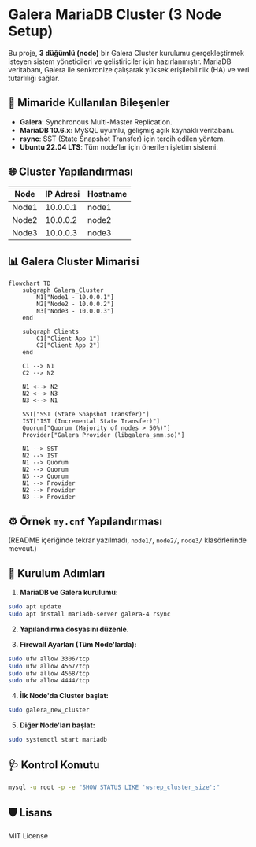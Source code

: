 # Galera MariaDB Cluster (3 Node Setup)

Bu proje, **3 düğümlü (node)** bir Galera Cluster kurulumu gerçekleştirmek isteyen sistem yöneticileri ve geliştiriciler için hazırlanmıştır. MariaDB veritabanı, Galera ile senkronize çalışarak yüksek erişilebilirlik (HA) ve veri tutarlılığı sağlar.

## 🧩 Mimaride Kullanılan Bileşenler

- **Galera**: Synchronous Multi-Master Replication.
- **MariaDB 10.6.x**: MySQL uyumlu, gelişmiş açık kaynaklı veritabanı.
- **rsync**: SST (State Snapshot Transfer) için tercih edilen yöntem.
- **Ubuntu 22.04 LTS**: Tüm node’lar için önerilen işletim sistemi.

## 🌐 Cluster Yapılandırması

| Node  | IP Adresi   | Hostname |
|-------|-------------|----------|
| Node1 | 10.0.0.1    | node1    |
| Node2 | 10.0.0.2    | node2    |
| Node3 | 10.0.0.3    | node3    |

## 📊 Galera Cluster Mimarisi

```mermaid
flowchart TD
    subgraph Galera_Cluster
        N1["Node1 - 10.0.0.1"]
        N2["Node2 - 10.0.0.2"]
        N3["Node3 - 10.0.0.3"]
    end

    subgraph Clients
        C1["Client App 1"]
        C2["Client App 2"]
    end

    C1 --> N1
    C2 --> N2

    N1 <--> N2
    N2 <--> N3
    N3 <--> N1

    SST["SST (State Snapshot Transfer)"]
    IST["IST (Incremental State Transfer)"]
    Quorum["Quorum (Majority of nodes > 50%)"]
    Provider["Galera Provider (libgalera_smm.so)"]

    N1 --> SST
    N2 --> IST
    N1 --> Quorum
    N2 --> Quorum
    N3 --> Quorum
    N1 --> Provider
    N2 --> Provider
    N3 --> Provider

```

## ⚙️ Örnek `my.cnf` Yapılandırması

(README içeriğinde tekrar yazılmadı, `node1/`, `node2/`, `node3/` klasörlerinde mevcut.)

## 🔧 Kurulum Adımları

1. **MariaDB ve Galera kurulumu:**
```bash
sudo apt update
sudo apt install mariadb-server galera-4 rsync
```

2. **Yapılandırma dosyasını düzenle.**

3. **Firewall Ayarları (Tüm Node'larda):**
```bash
sudo ufw allow 3306/tcp
sudo ufw allow 4567/tcp
sudo ufw allow 4568/tcp
sudo ufw allow 4444/tcp
```

4. **İlk Node'da Cluster başlat:**
```bash
sudo galera_new_cluster
```

5. **Diğer Node'ları başlat:**
```bash
sudo systemctl start mariadb
```

## 🩺 Kontrol Komutu

```bash
mysql -u root -p -e "SHOW STATUS LIKE 'wsrep_cluster_size';"
```

## 🛡️ Lisans

MIT License
